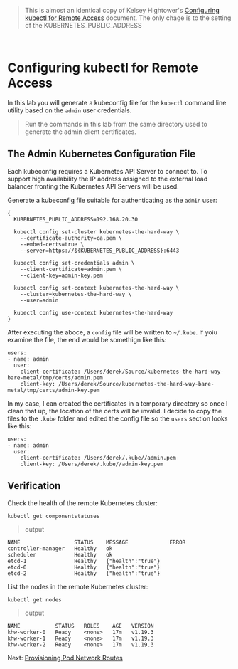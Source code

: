 > This is almost an identical copy of Kelsey Hightower's [Configuring kubectl for Remote Access](https://github.com/kelseyhightower/kubernetes-the-hard-way/blob/master/docs/10-configuring-kubectl.md) document.  The only chage is to the setting of the KUBERNETES_PUBLIC_ADDRESS
<br />

# Configuring kubectl for Remote Access

In this lab you will generate a kubeconfig file for the `kubectl` command line utility based on the `admin` user credentials.

> Run the commands in this lab from the same directory used to generate the admin client certificates.

## The Admin Kubernetes Configuration File

Each kubeconfig requires a Kubernetes API Server to connect to. To support high availability the IP address assigned to the external load balancer fronting the Kubernetes API Servers will be used.

Generate a kubeconfig file suitable for authenticating as the `admin` user:

```
{
  KUBERNETES_PUBLIC_ADDRESS=192.168.20.30

  kubectl config set-cluster kubernetes-the-hard-way \
    --certificate-authority=ca.pem \
    --embed-certs=true \
    --server=https://${KUBERNETES_PUBLIC_ADDRESS}:6443

  kubectl config set-credentials admin \
    --client-certificate=admin.pem \
    --client-key=admin-key.pem

  kubectl config set-context kubernetes-the-hard-way \
    --cluster=kubernetes-the-hard-way \
    --user=admin

  kubectl config use-context kubernetes-the-hard-way
}
```

After executing the aboce, a `config` file will be written to `~/.kube`.  If yoiu examine the file, the end would be somethign like this:

```
users:
- name: admin
  user:
    client-certificate: /Users/derek/Source/kubernetes-the-hard-way-bare-metal/tmp/certs/admin.pem
    client-key: /Users/derek/Source/kubernetes-the-hard-way-bare-metal/tmp/certs/admin-key.pem
```

In my case, I can created the certificates in a temporary directory so once I clean that up, the location of the certs will be invalid.  I decide to copy the files to the `.kube` folder and edited the config file so the `users` section looks like this:

```
users:
- name: admin
  user:
    client-certificate: /Users/derek/.kube//admin.pem
    client-key: /Users/derek/.kube//admin-key.pem
```




## Verification

Check the health of the remote Kubernetes cluster:

```
kubectl get componentstatuses
```

> output

```
NAME                 STATUS    MESSAGE             ERROR
controller-manager   Healthy   ok                  
scheduler            Healthy   ok                  
etcd-1               Healthy   {"health":"true"}   
etcd-0               Healthy   {"health":"true"}   
etcd-2               Healthy   {"health":"true"}  
```

List the nodes in the remote Kubernetes cluster:

```
kubectl get nodes
```

> output

```
NAME           STATUS   ROLES    AGE   VERSION
khw-worker-0   Ready    <none>   17m   v1.19.3
khw-worker-1   Ready    <none>   17m   v1.19.3
khw-worker-2   Ready    <none>   17m   v1.19.3
```

Next: [Provisioning Pod Network Routes](11-pod-network-routes.md)